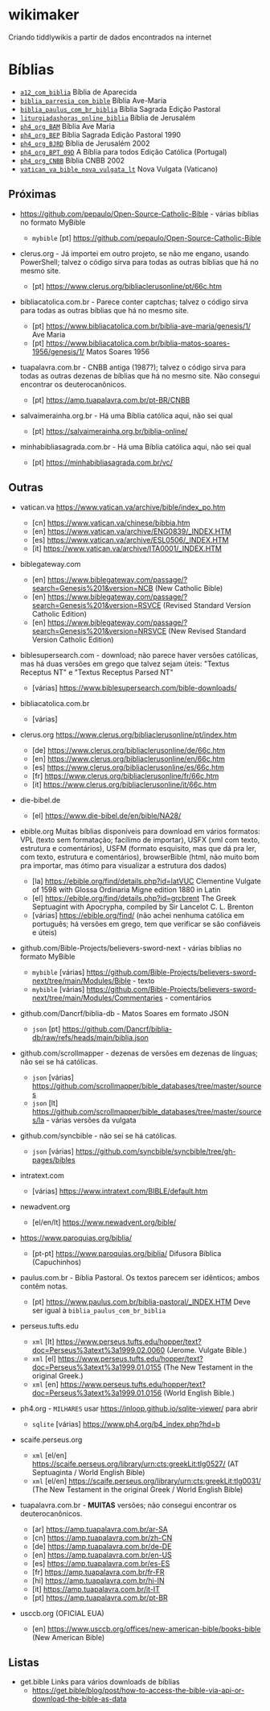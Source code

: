 # wikimaker
Criando tiddlywikis a partir de dados encontrados na internet

# Bíblias

* [`a12_com_biblia`](https://www.a12.com/biblia) Bíblia de Aparecida
* [`biblia_parresia_com_bible`](https://claretianos.com.br/biblia-ave-maria-online/) Bíblia Ave-Maria
* [`biblia_paulus_com_br_biblia`](https://biblia.paulus.com.br/) Bíblia Sagrada Edição Pastoral
* [`liturgiadashoras_online_biblia`](https://liturgiadashoras.online/biblia/biblia-jerusalem/) Bíblia de Jerusalém
* [`ph4_org_BAM`](https://www.ph4.org/_dl.php?back=bbl&a=BAM&b=mybible&c) Bíblia Ave Maria
* [`ph4_org_BEP`](https://www.ph4.org/_dl.php?back=bbl&a=BEP&b=mybible&c) Bíblia Sagrada Edição Pastoral 1990
* [`ph4_org_BJRD`](https://www.ph4.org/_dl.php?back=bbl&a=BJRD&b=mybible&c) Bíblia de Jerusalém 2002
* [`ph4_org_BPT_09D`](https://www.ph4.org/_dl.php?back=bbl&a=BPT%2709D&b=mybible&c) A Bíblia para todos Edição Católica (Portugal)
* [`ph4_org_CNBB`](https://www.ph4.org/_dl.php?back=bbl&a=CNBB&b=mybible&c) Bíblia CNBB 2002
* [`vatican_va_bible_nova_vulgata_lt`](https://www.vatican.va/archive/bible/nova_vulgata/documents/nova-vulgata_index_lt.html) Nova Vulgata (Vaticano)

## Próximas

* https://github.com/pepaulo/Open-Source-Catholic-Bible - várias bíblias no formato MyBible
  * `mybible` [pt] https://github.com/pepaulo/Open-Source-Catholic-Bible

* clerus.org - Já importei em outro projeto, se não me engano, usando PowerShell; talvez o código sirva para todas as outras bíblias que há no mesmo site.
  * [pt] https://www.clerus.org/bibliaclerusonline/pt/66c.htm

* bibliacatolica.com.br - Parece conter captchas; talvez o código sirva para todas as outras bíblias que há no mesmo site.
  * [pt] https://www.bibliacatolica.com.br/biblia-ave-maria/genesis/1/ Ave Maria
  * [pt] https://www.bibliacatolica.com.br/biblia-matos-soares-1956/genesis/1/ Matos Soares 1956

* tuapalavra.com.br - CNBB antiga (1987?); talvez o código sirva para todas as outras dezenas de bíblias que há no mesmo site. Não consegui encontrar os deuterocanônicos.
  * [pt] https://amp.tuapalavra.com.br/pt-BR/CNBB

* salvaimerainha.org.br - Há uma Bíblia católica aqui, não sei qual
  * [pt] https://salvaimerainha.org.br/biblia-online/

* minhabibliasagrada.com.br - Há uma Bíblia católica aqui, não sei qual
  * [pt] https://minhabibliasagrada.com.br/vc/

## Outras

* vatican.va https://www.vatican.va/archive/bible/index_po.htm
  * [cn] https://www.vatican.va/chinese/bibbia.htm
  * [en] https://www.vatican.va/archive/ENG0839/_INDEX.HTM
  * [es] https://www.vatican.va/archive/ESL0506/_INDEX.HTM
  * [it] https://www.vatican.va/archive/ITA0001/_INDEX.HTM

* biblegateway.com
  * [en] https://www.biblegateway.com/passage/?search=Genesis%201&version=NCB (New Catholic Bible)
  * [en] https://www.biblegateway.com/passage/?search=Genesis%201&version=RSVCE (Revised Standard Version Catholic Edition)
  * [en] https://www.biblegateway.com/passage/?search=Genesis%201&version=NRSVCE (New Revised Standard Version Catholic Edition)

* biblesupersearch.com - download; não parece haver versões católicas, mas há duas versões em grego que talvez sejam úteis: "Textus Receptus NT" e "Textus Receptus Parsed NT"
  * [várias] https://www.biblesupersearch.com/bible-downloads/

* bibliacatolica.com.br
  * [várias]

* clerus.org https://www.clerus.org/bibliaclerusonline/pt/index.htm
  * [de] https://www.clerus.org/bibliaclerusonline/de/66c.htm
  * [en] https://www.clerus.org/bibliaclerusonline/en/66c.htm
  * [es] https://www.clerus.org/bibliaclerusonline/es/66c.htm
  * [fr] https://www.clerus.org/bibliaclerusonline/fr/66c.htm
  * [it] https://www.clerus.org/bibliaclerusonline/it/66c.htm

* die-bibel.de
  * [el] https://www.die-bibel.de/en/bible/NA28/

* ebible.org Muitas bíblias disponíveis para download em vários formatos: VPL (texto sem formatação; facílimo de importar), USFX (xml com texto, estrutura e comentários), USFM	(formato esquisito, mas que dá pra ler, com texto, estrutura e comentários), browserBible (html, não muito bom pra importar, mas ótimo para visualizar a estrutura dos dados)
  * [la] https://ebible.org/find/details.php?id=latVUC Clementine Vulgate of 1598 with Glossa Ordinaria Migne edition 1880 in Latin
  * [el] https://ebible.org/find/details.php?id=grcbrent The Greek Septuagint with Apocrypha, compiled by Sir Lancelot C. L. Brenton
  * [várias] https://ebible.org/find/ (não achei nenhuma católica em português; há versões em grego, tem que verificar se são confiáveis e úteis)

* github.com/Bible-Projects/believers-sword-next - várias bíblias no formato MyBible
  * `mybible` [várias] https://github.com/Bible-Projects/believers-sword-next/tree/main/Modules/Bible - texto
  * `mybible` [várias] https://github.com/Bible-Projects/believers-sword-next/tree/main/Modules/Commentaries - comentários

* github.com/Dancrf/biblia-db - Matos Soares em formato JSON
  * `json` [pt] https://github.com/Dancrf/biblia-db/raw/refs/heads/main/biblia.json

* github.com/scrollmapper - dezenas de versões em dezenas de línguas; não sei se há católicas.
  * `json` [várias] https://github.com/scrollmapper/bible_databases/tree/master/sources
  * `json` [lt] https://github.com/scrollmapper/bible_databases/tree/master/sources/la - várias versões da vulgata

* github.com/syncbible - não sei se há católicas.
  * `json` [várias] https://github.com/syncbible/syncbible/tree/gh-pages/bibles

* intratext.com
  * [várias] https://www.intratext.com/BIBLE/default.htm

* newadvent.org
  * [el/en/lt] https://www.newadvent.org/bible/

* https://www.paroquias.org/biblia/
  * [pt-pt] https://www.paroquias.org/biblia/ Difusora Bíblica (Capuchinhos)

* paulus.com.br - Bíblia Pastoral. Os textos parecem ser idênticos; ambos contêm notas.
  * [pt] https://www.paulus.com.br/biblia-pastoral/_INDEX.HTM Deve ser igual à `biblia_paulus_com_br_biblia`

* perseus.tufts.edu
  * `xml` [lt] https://www.perseus.tufts.edu/hopper/text?doc=Perseus%3atext%3a1999.02.0060 (Jerome. Vulgate Bible.)
  * `xml` [el] https://www.perseus.tufts.edu/hopper/text?doc=Perseus%3atext%3a1999.01.0155 (The New Testament in the original Greek.)
  * `xml` [en] https://www.perseus.tufts.edu/hopper/text?doc=Perseus%3atext%3a1999.01.0156 (World English Bible.)

* ph4.org - `MILHARES` usar https://inloop.github.io/sqlite-viewer/ para abrir
  * `sqlite` [várias] https://www.ph4.org/b4_index.php?hd=b

* scaife.perseus.org
  * `xml` [el/en] https://scaife.perseus.org/library/urn:cts:greekLit:tlg0527/ (AT Septuaginta / World English Bible)
  * `xml` [el/en] https://scaife.perseus.org/library/urn:cts:greekLit:tlg0031/ (The New Testament in the original Greek / World English Bible)

* tuapalavra.com.br - **MUITAS** versões; não consegui encontrar os deuterocanônicos.
  * [ar] https://amp.tuapalavra.com.br/ar-SA
  * [cn] https://amp.tuapalavra.com.br/zh-CN
  * [de] https://amp.tuapalavra.com.br/de-DE
  * [en] https://amp.tuapalavra.com.br/en-US
  * [es] https://amp.tuapalavra.com.br/es-ES
  * [fr] https://amp.tuapalavra.com.br/fr-FR
  * [hi] https://amp.tuapalavra.com.br/hi-IN
  * [it] https://amp.tuapalavra.com.br/it-IT
  * [pt] https://amp.tuapalavra.com.br/pt-BR

* usccb.org (OFICIAL EUA)
  * [en] https://www.usccb.org/offices/new-american-bible/books-bible (New American Bible)

## Listas

* get.bible Links para vários downloads de bíblias
  * https://get.bible/blog/post/how-to-access-the-bible-via-api-or-download-the-bible-as-data
